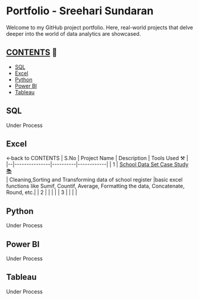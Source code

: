 # Portfolio - Sreehari Sundaran

Welcome to my GitHub project portfolio. Here, real-world projects that delve deeper into the world of data analytics are showcased.

## [CONTENTS](#contents) 📝

- [SQL](#sql)
- [Excel](#excel)
- [Python](#python)
- [Power BI](#power-bi)
- [Tableau](#tableau)

## SQL

Under Process

## Excel
<-back to CONTENTS
| S.No | Project Name | Description | Tools Used ⚒️ |
|--|---------------|----------|------------|
| 1 | <a href="https://github.com/lionheartsss1997/School-Data-Set-Excel-">School Data Set Case Study 📚 </a><br>| Cleaning,Sorting and Transforming data of school register |basic excel functions like Sumif, Countif, Average, Formatting the data, Concatenate, Round, etc.|
| 2 |  |  | |
| 3 |  |  | |


## Python

Under Process

## Power BI

Under Process

## Tableau

Under Process
